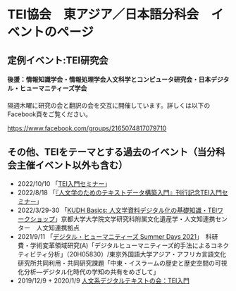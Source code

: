 # TEI協会　東アジア／日本語分科会　イベントのページ

## 定例イベント:TEI研究会

#### 後援：情報知識学会・情報処理学会人文科学とコンピュータ研究会・日本デジタル・ヒューマニティーズ学会

隔週木曜に研究の会と翻訳の会を交互に開催しています。詳しくは以下のFacebook頁をご覧ください。

https://www.facebook.com/groups/2165074817079710

## その他、TEIをテーマとする過去のイベント（当分科会主催イベント以外も含む）

* 2022/10/10 「[TEI入門セミナー](https://digitalnagasaki.hatenablog.com/entry/2022/10/07/125611)」
* 2022/8/18 「[『人文学のためのテキストデータ構築入門』刊行記念TEI入門セミナー](https://digitalnagasaki.hatenablog.com/entry/2022/08/16/212955)」
* 2022/3/29-30 「[KUDH Basics: 人文学資料デジタル化の基礎知識・TEIワークショップ](https://www.bun.kyoto-u.ac.jp/events/kudh-basics-tei/)」京都大学大学院文学研究科附属文化遺産学・人文知連携センター　人文知連携拠点
* 2021/9/11 「[デジタル・ヒューマニティーズ Summer Days 2021](https://connectivity.aa-ken.jp/activity/322/)」　科研費・学術変革領域研究(A)「デジタルヒューマニティーズ的手法によるコネクティビティ分析」（20H05830）/東京外国語大学アジア・アフリカ言語文化研究所共同利用・共同研究課題「中東・イスラームの歴史と歴史空間の可視化分析―デジタル化時代の学知の共有をめざして」
* 2019/12/9 + 2020/1/9 [人文系デジタルテキストの会：TEI入門](https://github.com/TEI-EAJ/events/wiki/seminar_12190109)
